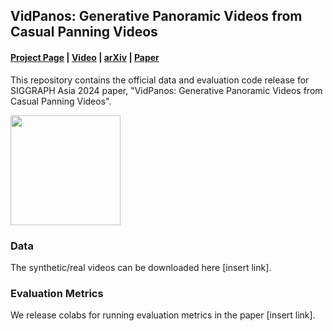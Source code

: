 ## VidPanos: Generative Panoramic Videos from Casual Panning Videos
#### [Project Page](https://jingweim.github.io/vidpanos/) | [Video](https://www.youtube.com/watch?v=93HHOnISoqk) | [arXiv](https://arxiv.org) | [Paper](https://jingweim.github.io/vidpanos/static/pdfs/arxiv_v3.pdf)

This repository contains the official data and evaluation code release for SIGGRAPH Asia 2024 paper, "VidPanos: Generative Panoramic Videos from Casual Panning Videos".

<img src="./assets/teaser.gif" height="176px"/>

### Data
The synthetic/real videos can be downloaded here [insert link].

### Evaluation Metrics
We release colabs for running evaluation metrics in the paper [insert link].
